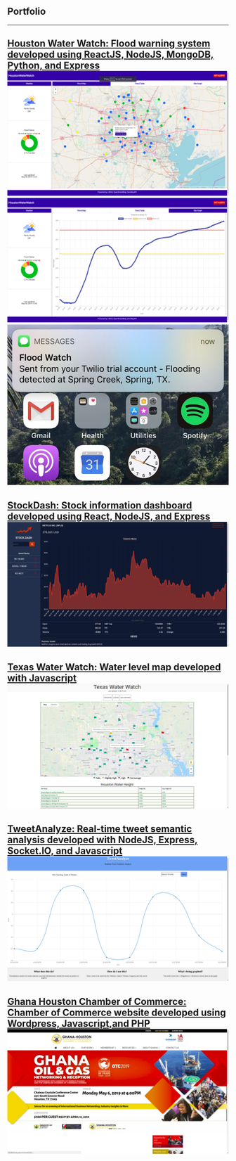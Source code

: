 ## Portfolio

---
[Houston Water Watch: Flood warning system developed using ReactJS, NodeJS, MongoDB, Python, and Express](http://www.houstonwaterwatch.com/)
<img src="images/houstonwaterwatch1.png?raw=true"/>
<img src="images/houstonwaterwatch2.png?raw=true"/>
<img src="images/houstonwaterwatch3.jpg?raw=true"/>
---
[StockDash: Stock information dashboard developed using React, NodeJS, and Express](http://www.stockdash.live/)
<img src="images/stockdash.png"/>
---
[Texas Water Watch: Water level map developed with Javascript](http://www.texaswaterwatch.com/)
<img src="images/texaswaterwatch.png?raw=true"/>
---
[TweetAnalyze: Real-time tweet semantic analysis developed with NodeJS, Express, Socket.IO, and Javascript](sleepy-ravine-85439.herokuapp.com/)
<img src="images/tweetanalyze.png?raw=true"/>
---
[Ghana Houston Chamber of Commerce: Chamber of Commerce website developed using Wordpress, Javascript,and PHP](http://www.ghanahoustonchamber.org/)
<img src="images/ghcc.png?raw=true"/>
---

